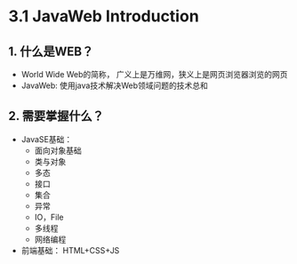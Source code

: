 # 3.1 JavaWeb Introduction

## 1. 什么是WEB？

* World Wide Web的简称， 广义上是万维网，狭义上是网页浏览器浏览的网页
*  JavaWeb: 使用java技术解决Web领域问题的技术总和

## 2. 需要掌握什么？

* JavaSE基础：
  *  面向对象基础
  *  类与对象
  *  多态
  *  接口
  *  集合
  *  异常
  *  IO，File
  *  多线程
  *  网络编程
* 前端基础： HTML+CSS+JS

